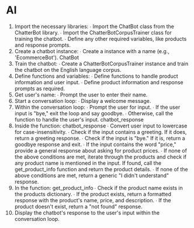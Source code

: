 # AI
1. Import the necessary libraries:
∙ Import the ChatBot class from the ChatterBot library. 
∙ Import the ChatterBotCorpusTrainer class for training the chatbot. ∙ Define any other required variables, like products and response prompts.
2. Create a chatbot instance:
∙ Create a instance with a name (e.g., 'EcommerceBot'). 
ChatBot 
3. Train the chatbot:
∙ Create a ChatterBotCorpusTrainer instance and train the chatbot on the  English language corpus.
4. Define functions and variables:
∙ Define functions to handle product information and user input. ∙ Define product information and response prompts as required.
5. Get user's name:
∙ Prompt the user to enter their name.
6. Start a conversation loop:
∙ Display a welcome message.
7. Within the conversation loop:
∙ Prompt the user for input. 
∙ If the user input is "bye," exit the loop and say goodbye. 
∙ Otherwise, call the function to handle the user's input. 
chatbot_response 
8. Inside the function: 
chatbot_response 
∙ Convert user input to lowercase for case-insensitivity. 
∙ Check if the input contains a greeting. If it does, return a greeting response. ∙ Check if the input is "bye." If it is, return a goodbye response and exit. ∙ If the input contains the word "price," provide a general response about asking  for product prices. 
∙ If none of the above conditions are met, iterate through the products and check  if any product name is mentioned in the input. If found, call the  
get_product_info function and return the product details. 
∙ If none of the above conditions are met, return a generic "I didn't understand"  response.
9. In the function:
get_product_info 
∙ Check if the product name exists in the products dictionary. 
∙ If the product exists, return a formatted response with the product's name, price,  and description. 
∙ If the product doesn't exist, return a "not found" response.
10. Display the chatbot's response to the user's input within the conversation loop.


